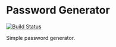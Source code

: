 # Password Generator
[![Build Status](https://travis-ci.org/czchen/genpass.png?branch=master)](https://travis-ci.org/czchen/genpass)

Simple password generator.

